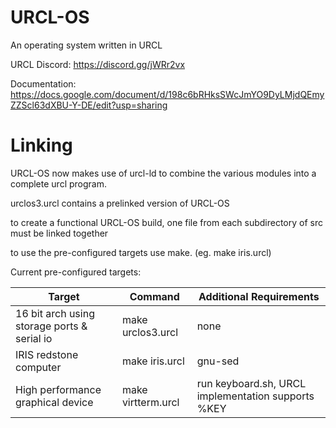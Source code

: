 # URCL-OS
An operating system written in URCL

URCL Discord: https://discord.gg/jWRr2vx

Documentation: https://docs.google.com/document/d/198c6bRHksSWcJmYO9DyLMjdQEmyZZScl63dXBU-Y-DE/edit?usp=sharing

# Linking
URCL-OS now makes use of urcl-ld to combine the various modules into a complete urcl program.

urclos3.urcl contains a prelinked version of URCL-OS

to create a functional URCL-OS build, one file from each subdirectory of src must be linked together

to use the pre-configured targets use make. (eg. make iris.urcl)

Current pre-configured targets:

| Target | Command | Additional Requirements |
| ------ | ------- | ----------------------- |
| 16 bit arch using storage ports & serial io| make urclos3.urcl | none |
| IRIS redstone computer | make iris.urcl | gnu-sed |
| High performance graphical device | make virtterm.urcl | run keyboard.sh, URCL implementation supports %KEY |
